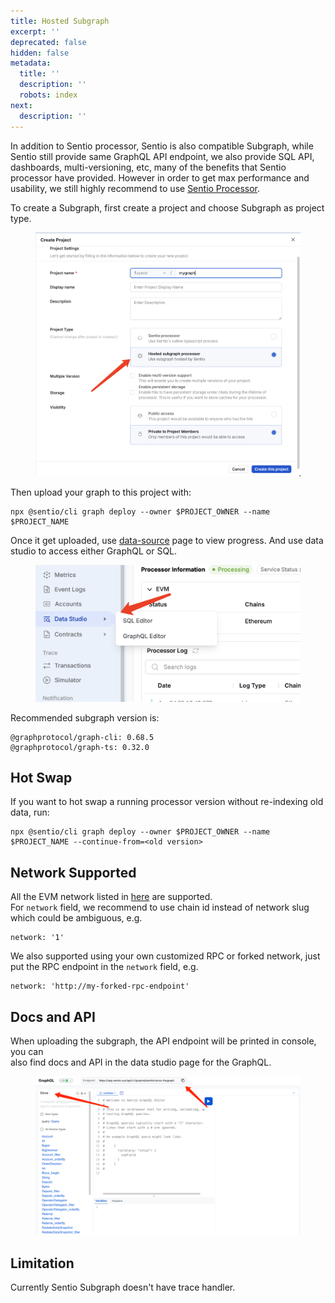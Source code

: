 ```yaml
---
title: Hosted Subgraph
excerpt: ''
deprecated: false
hidden: false
metadata:
  title: ''
  description: ''
  robots: index
next:
  description: ''
---
```

In addition to Sentio processor, Sentio is also compatible Subgraph, while Sentio still provide same GraphQL API endpoint, we also provide SQL API, dashboards, multi-versioning, etc, many of the benefits that Sentio processor have provided. However in order to get max performance and usability, we still highly recommend to use [Sentio Processor](processor).

To create a Subgraph, first create a project and choose Subgraph as project type.

<figure>
  <img src="https://raw.githubusercontent.com/sentioxyz/docs/v1.0/.gitbook/assets/image (99).png" alt="" />
  <figcaption></figcaption>
</figure>

Then upload your graph to this project with:

```
npx @sentio/cli graph deploy --owner $PROJECT_OWNER --name $PROJECT_NAME
```

Once it get uploaded, use [data-source](data-source "mention") page to view progress. And use data studio to access either GraphQL or SQL.

<figure>
  <img src="https://raw.githubusercontent.com/sentioxyz/docs/v1.0/.gitbook/assets/image (1).png" alt="" width="563" />
  <figcaption></figcaption>
</figure>

Recommended subgraph version is:

```
@graphprotocol/graph-cli: 0.68.5
@graphprotocol/graph-ts: 0.32.0
```

## Hot Swap

If you want to hot swap a running processor version without re-indexing old data, run:

```
npx @sentio/cli graph deploy --owner $PROJECT_OWNER --name $PROJECT_NAME --continue-from=<old version>
```

## Network Supported

All the EVM network listed in [here](supported-networks "mention") are supported.\
For `network` field, we recommend to use chain id instead of network slug which could be ambiguous, e.g.

```
network: '1'
```

We also supported using your own customized RPC or forked network, just put the RPC endpoint in the `network` field, e.g.

```
network: 'http://my-forked-rpc-endpoint'
```

## Docs and API

When uploading the subgraph, the API endpoint will be printed in console, you can\
also find docs and API in the data studio page for the GraphQL.

<figure>
  <img src="https://raw.githubusercontent.com/sentioxyz/docs/v1.0/assets/subgraph-graphql.png" alt="" width="563" />
  <figcaption></figcaption>
</figure>

## Limitation

Currently Sentio Subgraph doesn't have trace handler.